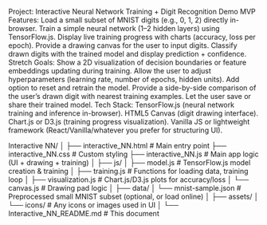 Project: Interactive Neural Network Training + Digit Recognition Demo
MVP Features:
Load a small subset of MNIST digits (e.g., 0, 1, 2) directly in-browser.
Train a simple neural network (1–2 hidden layers) using TensorFlow.js.
Display live training progress with charts (accuracy, loss per epoch).
Provide a drawing canvas for the user to input digits.
Classify drawn digits with the trained model and display prediction + confidence.
Stretch Goals:
Show a 2D visualization of decision boundaries or feature embeddings updating during training.
Allow the user to adjust hyperparameters (learning rate, number of epochs, hidden units).
Add option to reset and retrain the model.
Provide a side-by-side comparison of the user’s drawn digit with nearest training examples.
Let the user save or share their trained model.
Tech Stack:
TensorFlow.js (neural network training and inference in-browser).
HTML5 Canvas (digit drawing interface).
Chart.js or D3.js (training progress visualization).
Vanilla JS or lightweight framework (React/Vanilla/whatever you prefer for structuring UI).

Interactive NN/
│
├── interactive_NN.html              # Main entry point
├── interactive_NN.css               # Custom styling
├── interactive_NN.js               # Main app logic (UI + drawing + training)
│
├── js/
│   ├── model.js            # TensorFlow.js model creation & training
│   ├── training.js         # Functions for loading data, training loop
│   ├── visualization.js    # Chart.js/D3.js plots for accuracy/loss
│   └── canvas.js           # Drawing pad logic
│
├── data/
│   └── mnist-sample.json   # Preprocessed small MNIST subset (optional, or load online)
│
├── assets/
│   └── icons/              # Any icons or images used in UI
│
└── Interactive_NN_README.md               # This document
